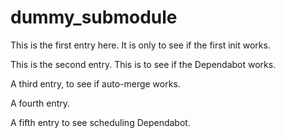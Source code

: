 # dummy_submodule

This is the first entry here. It is only to see if the first init works.

This is the second entry. This is to see if the Dependabot works.

A third entry, to see if auto-merge works.

A fourth entry.

A fifth entry to see scheduling Dependabot.
